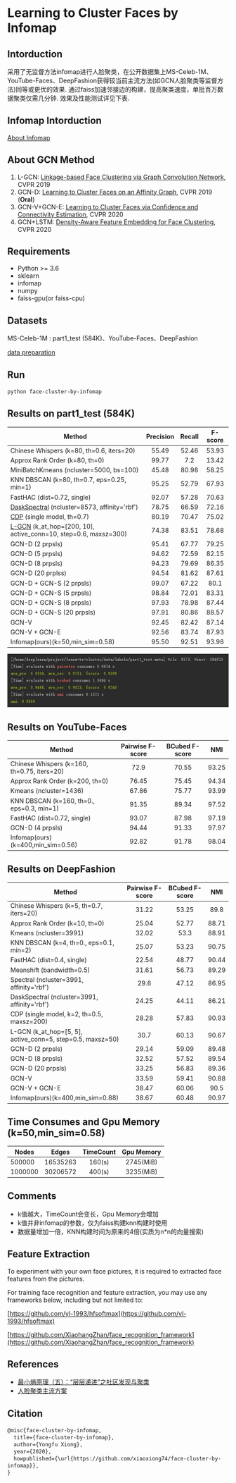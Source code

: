 # Learning to Cluster Faces by Infomap

## Intorduction
采用了无监督方法infomap进行人脸聚类，在公开数据集上MS-Celeb-1M、YouTube-Faces、DeepFashion获得较当前主流方法(如GCN人脸聚类等监督方法)同等或更优的效果.
通过faiss加速邻接边的构建，提高聚类速度，单批百万数据聚类仅需几分钟. 效果及性能测试详见下表.

## Infomap Intorduction
[About Infomap](https://www.mapequation.org/publications.html#Rosvall-Axelsson-Bergstrom-2009-Map-equation)

## About GCN Method
1. L-GCN: [Linkage-based Face Clustering via Graph Convolution Network](https://arxiv.org/abs/1903.11306), CVPR 2019
2. GCN-D: [Learning to Cluster Faces on an Affinity Graph](https://arxiv.org/abs/1904.02749), CVPR 2019 (**Oral**)
3. GCN-V+GCN-E: [Learning to Cluster Faces via Confidence and Connectivity Estimation](https://arxiv.org/abs/2004.00445), CVPR 2020
4. GCN+LSTM: [Density-Aware Feature Embedding for Face Clustering](https://openaccess.thecvf.com/content_CVPR_2020/papers/Guo_Density-Aware_Feature_Embedding_for_Face_Clustering_CVPR_2020_paper.pdf), CVPR 2020

## Requirements
* Python >= 3.6
* sklearn
* infomap
* numpy
* faiss-gpu(or faiss-cpu)

## Datasets
MS-Celeb-1M : part1_test (584K)、YouTube-Faces、DeepFashion

[data preparation](https://github.com/xiaoxiong74/face-cluster-by-infomap/tree/master/data/README.md)

## Run
```bash
python face-cluster-by-infomap
```

## Results on part1_test (584K)
| Method | Precision | Recall | F-score |
| ------ |:---------:|:------:|:-------:|
| Chinese Whispers (k=80, th=0.6, iters=20) | 55.49 | 52.46 | 53.93 |
| Approx Rank Order (k=80, th=0) | 99.77 | 7.2 | 13.42 |
| MiniBatchKmeans (ncluster=5000, bs=100) | 45.48 | 80.98 | 58.25 |
| KNN DBSCAN (k=80, th=0.7, eps=0.25, min=1) | 95.25 | 52.79 | 67.93 |
| FastHAC (dist=0.72, single) | 92.07 | 57.28 | 70.63 |
| [DaskSpectral](https://ml.dask.org/clustering.html#spectral-clustering) (ncluster=8573, affinity='rbf') | 78.75 | 66.59 | 72.16 |
| [CDP](https://github.com/XiaohangZhan/cdp) (single model, th=0.7)  | 80.19 | 70.47 | 75.02 |
| [L-GCN](https://github.com/yl-1993/learn-to-cluster/tree/master/lgcn) (k_at_hop=[200, 10], active_conn=10, step=0.6, maxsz=300)  | 74.38 | 83.51 | 78.68 |
| GCN-D (2 prpsls) | 95.41 | 67.77 | 79.25 |
| GCN-D (5 prpsls) | 94.62 | 72.59 | 82.15 |
| GCN-D (8 prpsls) | 94.23 | 79.69 | 86.35 |
| GCN-D (20 prplss) | 94.54 | 81.62 | 87.61 |
| GCN-D + GCN-S (2 prpsls) | 99.07 | 67.22 | 80.1 |
| GCN-D + GCN-S (5 prpsls) | 98.84 | 72.01 | 83.31 |
| GCN-D + GCN-S (8 prpsls) | 97.93 | 78.98 | 87.44 |
| GCN-D + GCN-S (20 prpsls) | 97.91 | 80.86 | 88.57 |
| GCN-V | 92.45 | 82.42 | 87.14 |
| GCN-V + GCN-E | 92.56 | 83.74 | 87.93 |
| Infomap(ours)(k=50,min_sim=0.58) | 95.50 | 92.51 | 93.98 |

![](image/evaluate.png)

## Results on YouTube-Faces

| Method | Pairwise F-score | BCubed F-score | NMI |
| ------ |:---------:|:------:|:-------:|
| Chinese Whispers (k=160, th=0.75, iters=20) | 72.9 | 70.55 | 93.25 |
| Approx Rank Order (k=200, th=0) | 76.45 | 75.45 | 94.34 |
| Kmeans (ncluster=1436) | 67.86 | 75.77 | 93.99 |
| KNN DBSCAN (k=160, th=0., eps=0.3, min=1) | 91.35 | 89.34 | 97.52 |
| FastHAC (dist=0.72, single) | 93.07 | 87.98 | 97.19 |
| GCN-D (4 prpsls) | 94.44 | 91.33 | 97.97 |
| Infomap(ours)(k=400,min_sim=0.56) | 92.82 | 91.78 | 98.04 |



## Results on DeepFashion

| Method | Pairwise F-score | BCubed F-score | NMI |
| ------ |:---------:|:------:|:-------:|
| Chinese Whispers (k=5, th=0.7, iters=20) | 31.22 | 53.25 | 89.8 |
| Approx Rank Order (k=10, th=0) | 25.04 | 52.77 | 88.71 |
| Kmeans (ncluster=3991) | 32.02 | 53.3 | 88.91 |
| KNN DBSCAN (k=4, th=0., eps=0.1, min=2) | 25.07 | 53.23 | 90.75 |
| FastHAC (dist=0.4, single) | 22.54 | 48.77 | 90.44 |
| Meanshift (bandwidth=0.5) | 31.61 | 56.73 | 89.29 |
| Spectral (ncluster=3991, affinity='rbf') | 29.6 | 47.12 | 86.95 |
| DaskSpectral (ncluster=3991, affinity='rbf') | 24.25 | 44.11 | 86.21 |
| CDP (single model, k=2, th=0.5, maxsz=200) | 28.28 | 57.83 | 90.93 |
| L-GCN (k_at_hop=[5, 5], active_conn=5, step=0.5, maxsz=50)  | 30.7 | 60.13 | 90.67 |
| GCN-D (2 prpsls) | 29.14 | 59.09 | 89.48 |
| GCN-D (8 prpsls) | 32.52 | 57.52 | 89.54 |
| GCN-D (20 prpsls) | 33.25 | 56.83 | 89.36 |
| GCN-V | 33.59 | 59.41 | 90.88 |
| GCN-V + GCN-E | 38.47 | 60.06 | 90.5 |
| Infomap(ours)(k=400,min_sim=0.88) | 38.67 | 60.48 | 90.97 |


## Time Consumes and Gpu Memory (k=50,min_sim=0.58)
| Nodes | Edges | TimeCount | Gpu Memory |
| ------ |:---------:|:---------:|:---------:|
| 500000 | 16535263 | 160(s) | 2745(MiB) |
| 1000000 | 30206572 | 400(s) | 3235(MiB) |

## Comments
* k值越大，TimeCount会变长，Gpu Memory会增加
* k值并非infomap的参数，仅为faiss构建knn构建时使用
* 数据量增加一倍，KNN构建时间为原来的4倍(实质为n*n的向量搜索)

## Feature Extraction
To experiment with your own face pictures, it is required to extracted face features from the pictures.

For training face recognition and feature extraction, you may use any frameworks below, including but not limited to:

[https://github.com/yl-1993/hfsoftmax](https://github.com/yl-1993/hfsoftmax)

[https://github.com/XiaohangZhan/face_recognition_framework](https://github.com/XiaohangZhan/face_recognition_framework)


## References
* [最小熵原理（五）：“层层递进”之社区发现与聚类](https://spaces.ac.cn/archives/7006)
* [人脸聚类主流方案](https://github.com/yl-1993/learn-to-cluster)

## Citation

```
@misc{face-cluster-by-infomap,
  title={face-cluster-by-infomap},
  author={Yongfu Xiong},
  year={2020},
  howpublished={\url{https://github.com/xiaoxiong74/face-cluster-by-infomap}},
}
```
